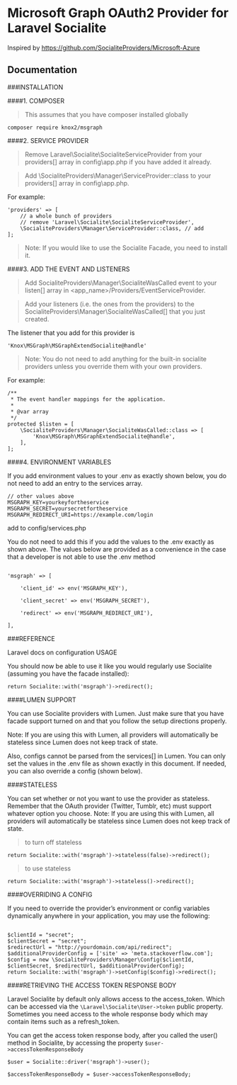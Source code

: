 # Microsoft Graph OAuth2 Provider for Laravel Socialite

Inspired by <a href="https://github.com/SocialiteProviders/Microsoft-Azure">https://github.com/SocialiteProviders/Microsoft-Azure</a>


## Documentation


###INSTALLATION

####1. COMPOSER

>  This assumes that you have composer installed globally

```composer require knox2/msgraph```

####2. SERVICE PROVIDER

>Remove Laravel\Socialite\SocialiteServiceProvider from your providers[] array in config\app.php if you have added it already.

>Add \SocialiteProviders\Manager\ServiceProvider::class to your providers[] array in config\app.php.

For example:

```
'providers' => [
    // a whole bunch of providers
    // remove 'Laravel\Socialite\SocialiteServiceProvider',
    \SocialiteProviders\Manager\ServiceProvider::class, // add
];
```
>Note: If you would like to use the Socialite Facade, you need to install it.

####3. ADD THE EVENT AND LISTENERS

>Add SocialiteProviders\Manager\SocialiteWasCalled event to your listen[] array in <app_name>/Providers/EventServiceProvider.

>Add your listeners (i.e. the ones from the providers) to the SocialiteProviders\Manager\SocialiteWasCalled[] that you just created.

The listener that you add for this provider is 
```
'Knox\MSGraph\MSGraphExtendSocialite@handle'
```

>Note: You do not need to add anything for the built-in socialite providers unless you override them with your own providers.

For example:

```
/**
 * The event handler mappings for the application.
 *
 * @var array
 */
protected $listen = [
    \SocialiteProviders\Manager\SocialiteWasCalled::class => [
        'Knox\MSGraph\MSGraphExtendSocialite@handle',
    ],
];
```

####4. ENVIRONMENT VARIABLES

If you add environment values to your .env as exactly shown below, you do not need to add an entry to the services array.

````
// other values above
MSGRAPH_KEY=yourkeyfortheservice
MSGRAPH_SECRET=yoursecretfortheservice
MSGRAPH_REDIRECT_URI=https://example.com/login   
````
add to config/services.php

You do not need to add this if you add the values to the .env exactly as shown above. The values below are provided as a convenience in the case that a developer is not able to use the .env method

```

'msgraph' => [

	'client_id' => env('MSGRAPH_KEY'),

    'client_secret' => env('MSGRAPH_SECRET'),
    
    'redirect' => env('MSGRAPH_REDIRECT_URI'),  
    
], 

```

###REFERENCE

Laravel docs on configuration
USAGE

You should now be able to use it like you would regularly use Socialite (assuming you have the facade installed):
```
return Socialite::with('msgraph')->redirect();

```

####LUMEN SUPPORT

You can use Socialite providers with Lumen. Just make sure that you have facade support turned on and that you follow the setup directions properly.

Note: If you are using this with Lumen, all providers will automatically be stateless since Lumen does not keep track of state.

Also, configs cannot be parsed from the services[] in Lumen. You can only set the values in the .env file as shown exactly in this document. If needed, you can also override a config (shown below).

####STATELESS

You can set whether or not you want to use the provider as stateless. Remember that the OAuth provider (Twitter, Tumblr, etc) must support whatever option you choose.
Note: If you are using this with Lumen, all providers will automatically be stateless since Lumen does not keep track of state.

>to turn off stateless

```
return Socialite::with('msgraph')->stateless(false)->redirect();

```

>to use stateless

```
return Socialite::with('msgraph')->stateless()->redirect();

```

####OVERRIDING A CONFIG

If you need to override the provider’s environment or config variables dynamically anywhere in your application, you may use the following:

```

$clientId = "secret";
$clientSecret = "secret";
$redirectUrl = "http://yourdomain.com/api/redirect";
$additionalProviderConfig = ['site' => 'meta.stackoverflow.com'];
$config = new \SocialiteProviders\Manager\Config($clientId, $clientSecret, $redirectUrl, $additionalProviderConfig);
return Socialite::with('msgraph')->setConfig($config)->redirect();

```
####RETRIEVING THE ACCESS TOKEN RESPONSE BODY

Laravel Socialite by default only allows access to the access\_token. Which can be accessed via the ```\Laravel\Socialite\User->token``` public property. Sometimes you need access to the whole response body which may contain items such as a refresh_token.

You can get the access token response body, after you called the user() method in Socialite, by accessing the property ```$user->accessTokenResponseBody```

```
$user = Socialite::driver('msgraph')->user();

$accessTokenResponseBody = $user->accessTokenResponseBody;

```
